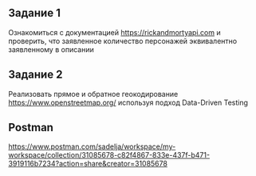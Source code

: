 ## Задание 1
Ознакомиться с документацией https://rickandmortyapi.com и проверить, что заявленное количество персонажей эквивалентно заявленному в описании

## Задание 2
Реализовать прямое и обратное геокодирование https://www.openstreetmap.org/ используя подход Data-Driven Testing

## Postman
https://www.postman.com/sadelja/workspace/my-workspace/collection/31085678-c82f4867-833e-437f-b471-3919116b7234?action=share&creator=31085678